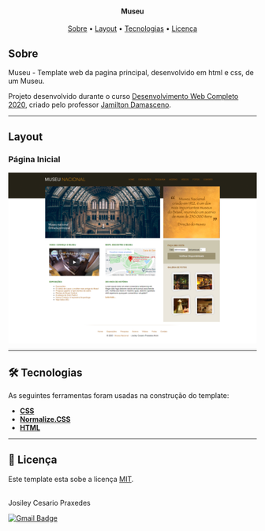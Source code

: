 <h4 align="center"> 
	Museu
</h4>

<p align="center">
	<a href="#-sobre">Sobre</a> •
	<a href="#-layout">Layout</a> •
  <a href="#-tecnologias">Tecnologias</a> • 
 	<a href="#-licença">Licença</a>
</p>


## Sobre

 Museu - Template web da pagina principal, desenvolvido em html e css, de um Museu. 

Projeto desenvolvido durante o curso [Desenvolvimento Web Completo 2020](https://www.udemy.com/share/101WqGBUIZd19TRnQ=/), criado pelo professor [Jamilton Damasceno](https://jamiltondamasceno.com.br/).

---

## Layout

### Página Inicial

<p align="center" style="display: flex; align-items: flex-start; justify-content: center;">
  	<img alt="Página inicial" src="/.github/screenshots/index1.png" width="100%">
</p>

---

## 🛠 Tecnologias

As seguintes ferramentas foram usadas na construção do template:

- **[CSS](https://developer.mozilla.org/pt-BR/docs/Web/CSS)**
- **[Normalize.CSS](https://necolas.github.io/normalize.css/)**
- **[HTML](https://developer.mozilla.org/pt-BR/docs/Web/HTML)**

---

## 📝 Licença

Este template esta sobe a licença [MIT](./LICENSE.md).

 <br />
  Josiley Cesario Praxedes
 <br />

[![Gmail Badge](https://img.shields.io/badge/-josileycpraxedes@gmail.com-black?style=flat-square&logo=Gmail&logoColor=white&link=mailto:josileycpraxedes@gmail.com)](mailto:josileycpraxedes@gmail.com)